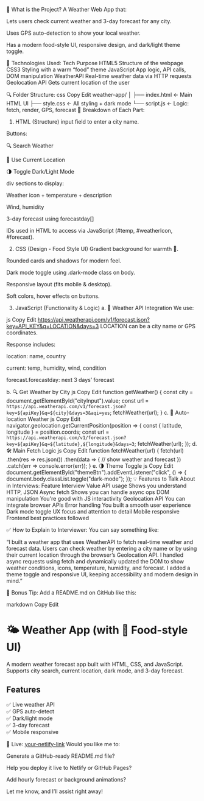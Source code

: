 🧠 What is the Project?
A Weather Web App that:

Lets users check current weather and 3-day forecast for any city.

Uses GPS auto-detection to show your local weather.

Has a modern food-style UI, responsive design, and dark/light theme toggle.

🧰 Technologies Used:
Tech	Purpose
HTML5	Structure of the webpage
CSS3	Styling with a warm “food” theme
JavaScript	App logic, API calls, DOM manipulation
WeatherAPI	Real-time weather data via HTTP requests
Geolocation API	Gets current location of the user

🔍 Folder Structure:
css
Copy
Edit
weather-app/
│
├── index.html     ← Main HTML UI
├── style.css      ← All styling + dark mode
└── script.js      ← Logic: fetch, render, GPS, forecast
🚧 Breakdown of Each Part:
1. HTML (Structure)
input field to enter a city name.

Buttons:

🔍 Search Weather

📍 Use Current Location

🌗 Toggle Dark/Light Mode

div sections to display:

Weather icon + temperature + description

Wind, humidity

3-day forecast using forecastday[]

IDs used in HTML to access via JavaScript (#temp, #weatherIcon, #forecast).

2. CSS (Design - Food Style UI)
Gradient background for warmth 🍲.

Rounded cards and shadows for modern feel.

Dark mode toggle using .dark-mode class on body.

Responsive layout (fits mobile & desktop).

Soft colors, hover effects on buttons.

3. JavaScript (Functionality & Logic)
a. 📡 Weather API Integration
We use:

js
Copy
Edit
https://api.weatherapi.com/v1/forecast.json?key=API_KEY&q=LOCATION&days=3
LOCATION can be a city name or GPS coordinates.

Response includes:

location: name, country

current: temp, humidity, wind, condition

forecast.forecastday: next 3 days’ forecast

b. 🔍 Get Weather by City
js
Copy
Edit
function getWeather() {
  const city = document.getElementById("cityInput").value;
  const url = `https://api.weatherapi.com/v1/forecast.json?key=${apiKey}&q=${city}&days=3&aqi=yes`;
  fetchWeather(url);
}
c. 📍 Auto-location Weather
js
Copy
Edit
navigator.geolocation.getCurrentPosition(position => {
  const { latitude, longitude } = position.coords;
  const url = `https://api.weatherapi.com/v1/forecast.json?key=${apiKey}&q=${latitude},${longitude}&days=3`;
  fetchWeather(url);
});
d. 🛠️ Main Fetch Logic
js
Copy
Edit
function fetchWeather(url) {
  fetch(url)
    .then(res => res.json())
    .then(data => {
      // show weather and forecast
    })
    .catch(err => console.error(err));
}
e. 🌗 Theme Toggle
js
Copy
Edit
document.getElementById("themeBtn").addEventListener("click", () => {
  document.body.classList.toggle("dark-mode");
});
💡 Features to Talk About in Interviews:
Feature	Interview Value
API usage	Shows you understand HTTP, JSON
Async fetch	Shows you can handle async ops
DOM manipulation	You're good with JS interactivity
Geolocation API	You can integrate browser APIs
Error handling	You built a smooth user experience
Dark mode toggle	UX focus and attention to detail
Mobile responsive	Frontend best practices followed

✅ How to Explain to Interviewer:
You can say something like:

“I built a weather app that uses WeatherAPI to fetch real-time weather and forecast data. Users can check weather by entering a city name or by using their current location through the browser’s Geolocation API. I handled async requests using fetch and dynamically updated the DOM to show weather conditions, icons, temperature, humidity, and forecast. I added a theme toggle and responsive UI, keeping accessibility and modern design in mind.”

🚀 Bonus Tip:
Add a README.md on GitHub like this:

markdown
Copy
Edit
# 🌤️ Weather App (with 🍲 Food-style UI)
A modern weather forecast app built with HTML, CSS, and JavaScript. Supports city search, current location, dark mode, and 3-day forecast.

## Features
✅ Live weather API  
✅ GPS auto-detect  
✅ Dark/light mode  
✅ 3-day forecast  
✅ Mobile responsive  

🔗 Live: [your-netlify-link](https://...)
Would you like me to:

Generate a GitHub-ready README.md file?

Help you deploy it live to Netlify or GitHub Pages?

Add hourly forecast or background animations?

Let me know, and I’ll assist right away!